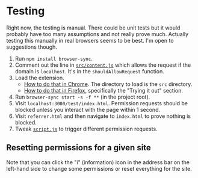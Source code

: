 # Testing

Right now, the testing is manual. There could be unit tests but it would probably have too many assumptions and not really prove much. Actually testing this manually in real browsers seems to be best. I'm open to suggestions though.

1. Run `npm install browser-sync`.
2. Comment out the line in [`src/content.js`](../content.js) which allows the request if the domain is `localhost`. It's in the `shouldAllowRequest` function.
2. Load the extension.
    - [How to do that in Chrome](https://developer.chrome.com/extensions/getstarted#unpacked). The directory to load is the `src` directory.
    - [How to do that in Firefox](https://developer.mozilla.org/en-US/Add-ons/WebExtensions/Your_first_WebExtension), specifically the "Trying it out" section.
3. Run `browser-sync start -s -f **` (in the project root).
4. Visit `localhost:3000/test/index.html`. Permission requests should be blocked unless you interact with the page within 1 second.
5. Visit `referrer.html` and then navigate to `index.html` to prove nothing is blocked.
6. Tweak [`script.js`](script.js) to trigger different permission requests.

## Resetting permissions for a given site

Note that you can click the "i" (information) icon in the address bar on the left-hand side to change some permissions or reset everything for the site.